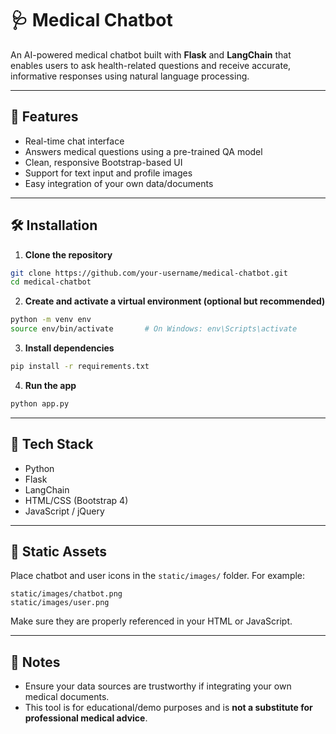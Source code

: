 # 🩺 Medical Chatbot

An AI-powered medical chatbot built with **Flask** and **LangChain** that enables users to ask health-related questions and receive accurate, informative responses using natural language processing.

---

## 🚀 Features

- Real-time chat interface
- Answers medical questions using a pre-trained QA model
- Clean, responsive Bootstrap-based UI
- Support for text input and profile images
- Easy integration of your own data/documents

---

## 🛠️ Installation

1. **Clone the repository**

```bash
git clone https://github.com/your-username/medical-chatbot.git
cd medical-chatbot
```

2. **Create and activate a virtual environment (optional but recommended)**

```bash
python -m venv env
source env/bin/activate       # On Windows: env\Scripts\activate
```

3. **Install dependencies**

```bash
pip install -r requirements.txt
```

4. **Run the app**

```bash
python app.py
```

---

## 🧠 Tech Stack

- Python
- Flask
- LangChain
- HTML/CSS (Bootstrap 4)
- JavaScript / jQuery

---

## 📁 Static Assets

Place chatbot and user icons in the `static/images/` folder. For example:

```
static/images/chatbot.png
static/images/user.png
```

Make sure they are properly referenced in your HTML or JavaScript.

---

## 📌 Notes

- Ensure your data sources are trustworthy if integrating your own medical documents.
- This tool is for educational/demo purposes and is **not a substitute for professional medical advice**.